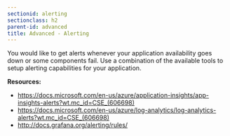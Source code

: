 ```yaml
---
sectionid: alerting
sectionclass: h2
parent-id: advanced
title: Advanced - Alerting
---
```


You would like to get alerts whenever your application availability goes down or some components fail. Use a combination of the available tools to setup alerting capabilities for your application.

**Resources:**
- <https://docs.microsoft.com/en-us/azure/application-insights/app-insights-alerts?wt.mc_id=CSE_(606698)>
- <https://docs.microsoft.com/en-us/azure/log-analytics/log-analytics-alerts?wt.mc_id=CSE_(606698)>
- <http://docs.grafana.org/alerting/rules/>